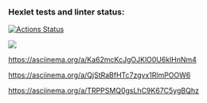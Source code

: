 ### Hexlet tests and linter status:
[![Actions Status](https://github.com/Holedesu/frontend-project-44/workflows/hexlet-check/badge.svg)](https://github.com/Holedesu/frontend-project-44/actions)

<a href="https://codeclimate.com/github/Holedesu/frontend-project-44/maintainability"><img src="https://api.codeclimate.com/v1/badges/48ae2f8a5f8757b951d8/maintainability" /></a>

https://asciinema.org/a/Ka62mcKcJgOJKlO0U6klHnNm4

https://asciinema.org/a/QjStRaBfHTc7zgvx1RlmPOOW6

https://asciinema.org/a/TRPPSMQ0gsLhC9K67C5ygBQhz